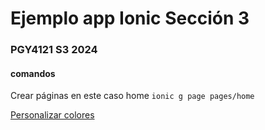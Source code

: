 # Ejemplo app Ionic Sección 3
### PGY4121 S3 2024


#### comandos
Crear páginas en este caso home
`ionic g page pages/home`

[Personalizar colores](https://ionicframework.com/docs/theming/color-generator)